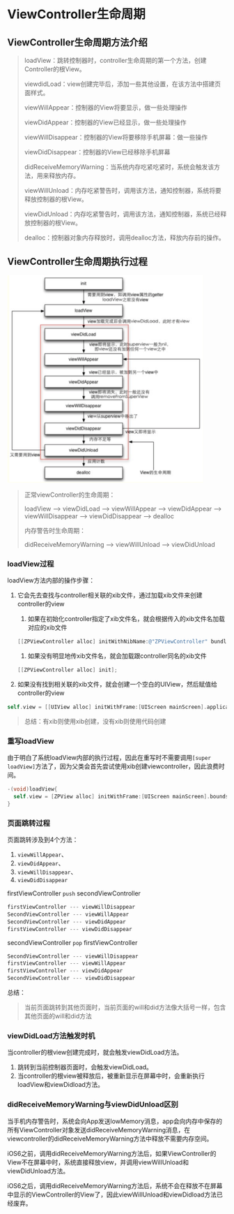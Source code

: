 # ViewController生命周期

## ViewController生命周期方法介绍

> loadView：跳转控制器时，controller生命周期的第一个方法，创建Controller的根View。
>
> viewdidLoad：view创建完毕后，添加一些其他设置，在该方法中搭建页面样式。
>
> viewWillAppear：控制器的View将要显示，做一些处理操作
>
> viewDidAppear：控制器的View已经显示，做一些处理操作
>
> viewWillDisappear：控制器的View将要移除手机屏幕：做一些操作
>
> viewDidDisappear：控制器的View已经移除手机屏幕
>
> didReceiveMemoryWarning：当系统内存吃紧吃紧时，系统会触发该方法，用来释放内存。
>
> viewWillUnload：内存吃紧警告时，调用该方法，通知控制器，系统将要释放控制器的根View。
>
> viewDidUnload：内存吃紧警告时，调用该方法，通知控制器，系统已经释放控制器的根View。
>
> dealloc：控制器对象内存释放时，调用dealloc方法，释放内存前的操作。



## ViewController生命周期执行过程

<img src="media/controller生命周期/image-20200426202037763.png" width=450/>

> 正常viewController的生命周期：
>
> loadView -->  viewDidLoad --> viewWillAppear --> viewDidAppear --> viewWillDisappear --> viewDidDisappear --> dealloc
>
> 
>
> 内存警告时生命周期：
>
> didReceiveMemoryWarning --> viewWillUnload --> viewDidUnload



### loadView过程

loadView方法内部的操作步骤：

1. 它会先去查找与controller相关联的xib文件，通过加载xib文件来创建controller的view

   1. 如果在初始化controller指定了xib文件名，就会根据传入的xib文件名加载对应的xib文件

   ```objective-c
   [[ZPViewController alloc] initWithNibName:@"ZPViewController" bundle:nil];
   ```

   1. 如果没有明显地传xib文件名，就会加载跟controller同名的xib文件

   ```objective-c
   [[ZPViewController alloc] init];
   ```

   

2. 如果没有找到相关联的xib文件，就会创建一个空白的UIView，然后赋值给controller的view

```objective-c
self.view = [[UIView alloc] initWithFrame:[UIScreen mainScreen].applicationFrame];
```



>总结：有xib则使用xib创建，没有xib则使用代码创建



### 重写loadView

由于明白了系统loadView内部的执行过程，因此在重写时不需要调用`[super loadView]`方法了，因为父类会首先尝试使用xib创建viewcontroller，因此浪费时间。

```objective-c
-(void)loadView{
  self.view = [ZPView alloc] initWithFrame:[UIScreen mainScreen].bounds];
}
```



### 页面跳转过程

页面跳转涉及到4个方法：

1. `viewWillAppear`、
2. `viewDidAppear`、
3. `viewWillDisappear`、
4. `viewDidDisappear`

firstViewController `push` secondViewController

```objective-c
firstViewController --- viewWillDisappear
SecondViewController --- viewWillAppear
SecondViewController --- viewDidAppear
firstViewController --- viewDidDisappear
```

secondViewController `pop` firstViewController

```objective-c
SecondViewController --- viewWillDisappear
firstViewController --- viewWillAppear
firstViewController --- viewDidAppear
SecondViewController --- viewDidDisappear
```

总结：

> 当前页面跳转到其他页面时，当前页面的will和did方法像大括号一样，包含其他页面的will和did方法



### viewDidLoad方法触发时机

当controller的根view创建完成时，就会触发viewDidLoad方法。

1. 跳转到当前控制器页面时，会触发viewDidLoad。
2. 当controller的根view被释放后，被重新显示在屏幕中时，会重新执行loadView和viewDidload方法。



### didReceiveMemoryWarning与viewDidUnload区别

当手机内存警告时，系统会向App发送lowMemory消息，app会向内存中保存的所有ViewController对象发送didReceiveMemoryWarning消息，在viewcontroller的didReceiveMemoryWarning方法中释放不需要内存空间。

iOS6之前，调用didReceiveMemoryWarning方法后，如果ViewController的View不在屏幕中时，系统直接释放view，并调用viewWillUnload和viewDidUnload方法。

iOS6之后，调用didReceiveMemoryWarning方法后，系统不会在释放不在屏幕中显示的ViewController的View了，因此viewWillUnload和viewDidload方法已经废弃。

